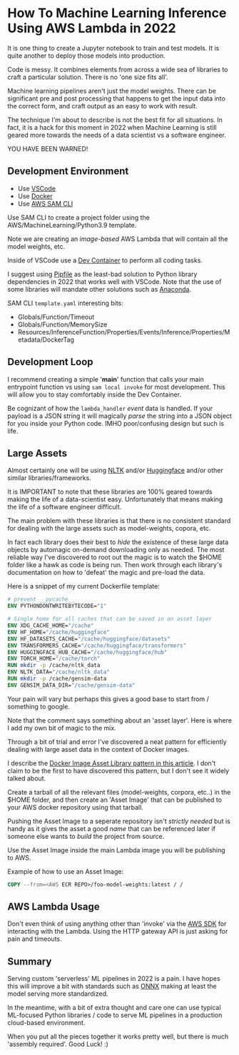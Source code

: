 # How To Machine Learning Inference Using AWS Lambda in 2022

It is one thing to create a Jupyter notebook to train and test models. It is quite another to deploy those models into production.

Code is messy. It combines elements from across a wide sea of libraries to craft a particular solution. There is no 'one size fits all'.

Machine learning pipelines aren't just the model weights. There can be significant pre and post processing that happens to get the input data into the correct form, and craft output as an easy to work with result.

The technique I'm about to describe is not the best fit for all situations. In fact, it is a hack for this moment in 2022 when Machine Learning is still geared more towards the needs of a data scientist vs a software engineer.

YOU HAVE BEEN WARNED!

## Development Environment

- Use [VSCode](https://code.visualstudio.com/)
- Use [Docker](https://www.docker.com/)
- Use [AWS SAM CLI](https://aws.amazon.com/serverless/sam/)

Use SAM CLI to create a project folder using the AWS/MachineLearning/Python3.9 template.

Note we are creating an _image-based_ AWS Lambda that will contain all the model weights, etc.

Inside of VSCode use a [Dev Container](https://marketplace.visualstudio.com/items?itemName=ms-vscode-remote.remote-containers) to perform all coding tasks.

I suggest using [Pipfile](https://github.com/pypa/pipfile) as the least-bad solution to Python library dependencies in 2022 that works well with VSCode. Note that the use of some libraries will mandate other solutions such as [Anaconda](https://www.anaconda.com/products/distribution).

SAM CLI `template.yaml` interesting bits:
  - Globals/Function/Timeout
  - Globals/Function/MemorySize
  - Resources/InferenceFunction/Properties/Events/Inference/Properties/Metadata/DockerTag

## Development Loop

I recommend creating a simple '__main__' function that calls your main entrypoint function vs using `sam local invoke` for most development. This will allow you to stay comfortably inside the Dev Container.

Be cognizant of how the `lambda_handler` _event_ data is handled. If your payload is a JSON string it will magically _parse_ the string into a JSON object for you inside your Python code. IMHO poor/confusing design but such is life.

## Large Assets

Almost certainly one will be using [NLTK](https://www.nltk.org/) and/or [Huggingface](https://huggingface.co/) and/or other similar libraries/frameworks.

It is IMPORTANT to note that these libraries are 100% geared towards making the life of a data-scientist easy. Unfortunately that means making the life of a software engineer difficult.

The main problem with these libraries is that there is no consistent standard for dealing with the large assets such as model-weights, copora, etc.

In fact each library does their best to _hide_ the existence of these large data objects by automagic on-demand downloading only as needed. The most reliable way I've discovered to root out the magic is to watch the $HOME folder like a hawk as code is being run. Then work through each library's documentation on how to 'defeat' the magic and pre-load the data.

Here is a snippet of my current Dockerfile template:

```Dockerfile
# prevent __pycache__
ENV PYTHONDONTWRITEBYTECODE="1"

# Single home for all caches that can be saved in an asset layer
ENV XDG_CACHE_HOME="/cache"
ENV HF_HOME="/cache/huggingface"
ENV HF_DATASETS_CACHE="/cache/huggingface/datasets"
ENV TRANSFORMERS_CACHE="/cache/huggingface/transformers"
ENV HUGGINGFACE_HUB_CACHE="/cache/huggingface/hub"
ENV TORCH_HOME="/cache/torch"
RUN mkdir -p /cache/nltk_data
ENV NLTK_DATA="/cache/nltk_data"
RUN mkdir -p /cache/gensim-data
ENV GENSIM_DATA_DIR="/cache/gensim-data"
```
Your pain will vary but perhaps this gives a good base to start from / something to google.

Note that the comment says something about an 'asset layer'. Here is where I add my own bit of magic to the mix.

Through a bit of trial and error I've discovered a neat pattern for efficiently dealing with large asset data in the context of Docker images.

I describe the [Docker Image Asset Library pattern in this article](https://mjtdev.medium.com/how-to-use-from-scratch-docker-images-as-an-asset-library-for-large-ml-assets-such-as-models-a2519c213e7c). I don't claim to be the first to have discovered this pattern, but I don't see it widely talked about.

Create a tarball of all the relevant files (model-weights, corpora, etc..) in the $HOME folder, and then create an 'Asset Image' that can be published to your AWS docker repository using that tarball. 

Pushing the Asset Image to a seperate repository isn't _strictly needed_ but is handy as it gives the asset a good _name_ that can be referenced later if someone else wants to _build_ the project from source.

Use the Asset Image inside the main Lambda image you will be publishing to AWS.

Example of how to use an Asset Image:
```Dockerfile
COPY --from=<AWS ECR REPO>/foo-model-weights:latest / /
```

## AWS Lambda Usage

Don't even think of using anything other than 'invoke' via the [AWS SDK](https://aws.amazon.com/developer/tools/) for interacting with the Lambda. Using the HTTP gateway API is just asking for pain and timeouts.


## Summary

Serving custom 'serverless' ML pipelines in 2022 is a pain. I have hopes this will improve a bit with standards such as [ONNX](https://onnx.ai/) making at least the model serving more standardized.

In the meantime, with a bit of extra thought and care one can use typical ML-focused Python libraries / code to serve ML pipelines in a production cloud-based environment. 

When you put all the pieces together it works pretty well, but there is much 'assembly required'. Good Luck! :)
